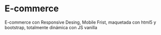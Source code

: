 # E-commerce
E-commerce con Responsive Desing, Mobile Frist, maquetada con html5 y bootstrap, totalmente dinámica con JS vanilla
